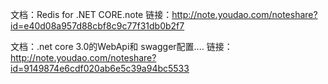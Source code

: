 文档：Redis for  .NET CORE.note
链接：http://note.youdao.com/noteshare?id=e40d08a957d88cbf8c9c77f31db0b2f7

文档：.net core 3.0的WebApi和 swagger配置....
链接：http://note.youdao.com/noteshare?id=9149874e6cdf020ab6e5c39a94bc5533
